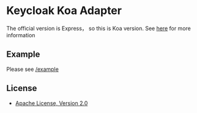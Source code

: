 # Keycloak Koa Adapter
   The official version is Express， so this is Koa version. See [here](https://github.com/keycloak/keycloak-nodejs-connect) for more information

## Example
   Please see [/example](https://github.com/anthinkingcoder/keycloak-koa-connect/tree/master/example)
## License
* [Apache License, Version 2.0](https://www.apache.org/licenses/LICENSE-2.0)
